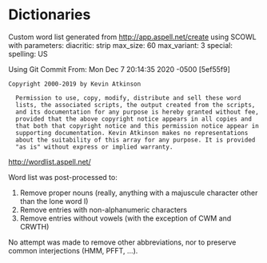 # Dictionaries

Custom word list generated from http://app.aspell.net/create using SCOWL
with parameters:
  diacritic: strip
  max_size: 60
  max_variant: 3
  special: <none>
  spelling: US

Using Git Commit From: Mon Dec 7 20:14:35 2020 -0500 [5ef55f9]

```
Copyright 2000-2019 by Kevin Atkinson

  Permission to use, copy, modify, distribute and sell these word
  lists, the associated scripts, the output created from the scripts,
  and its documentation for any purpose is hereby granted without fee,
  provided that the above copyright notice appears in all copies and
  that both that copyright notice and this permission notice appear in
  supporting documentation. Kevin Atkinson makes no representations
  about the suitability of this array for any purpose. It is provided
  "as is" without express or implied warranty.
```

http://wordlist.aspell.net/

Word list was post-processed to:

1. Remove proper nouns (really, anything with a majuscule character other than
  the lone word I)
1. Remove entries with non-alphanumeric characters
2. Remove entries without vowels (with the exception of CWM and CRWTH)

No attempt was made to remove other abbreviations, nor to preserve common
interjections (HMM, PFFT, …).

